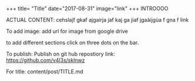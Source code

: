 +++
title= "Title"
date="2017-08-31"
image="link"
+++
INTROOOO

<!--more-->

ACTUAL CONTENT: 
cehslajf 
gkaf ajgairja
jaf kaj ga
jiaf jgaàijgùa
f
gna f
link

To add image: add url for image from google drive

to add different sections click on three dots on the bar. 

To publish:
Publish on git hub
repostiory link: https://github.com/v4l3s/sklnwz

For title: 
content/post/TITLE.md
